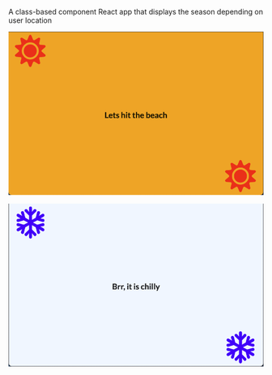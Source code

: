 A class-based component React app that displays the season depending on user location

![summer](images/summerImage.png)

![winter](images/winterImage.png)